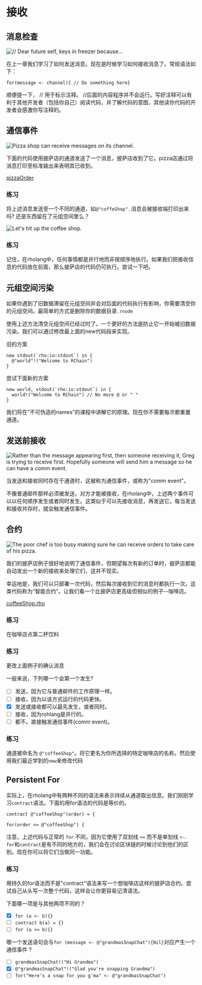 # 接收

## 消息检查

![// Dear future self, keys in freezer because...](Keys.png)

在上一章我们学习了如何发送消息。现在是时候学习如何接收消息了。常规语法如下：

`for(message <- channel){ // Do something here}`

顺便提一下， // 用于标示注释。 //后面的内容程序并不会运行。写好注释可以有利于其他开发者（包括你自己）阅读代码，并了解代码的意图，其他读你代码的开发者会感激你写注释的。



## 通信事件

![Pizza shop can receive messages on its channel.](pizza.png)

下面的代码使用披萨店的通道发送了一个消息，披萨店收到了它。pizza店通过将消息打印至标准输出来表明其已收到。

[pizzaOrder](pizzaOrder.rho)

### 练习
将上述消息发送至一个不同的通道，如`@"coffeShop"`. 消息会被接收端打印出来吗? 还是东西留在了元组空间里么？

![Let's hit up the coffee shop.](coffee.png)

### 练习
记住，在rholang中，任何事情都是并行地而非按顺序地执行。如果我们把接收信息的代码放在前面，那么披萨店的代码仍可执行。尝试一下吧。

## 元组空间污染
<!-- TODO I really wasn't sure where to put this part -->
如果你遇到了旧数据滞留在元组空间并会对后面的代码执行有影响，你需要清空你的元组空间。最简单的方式是删除你的数据目录`.rnode`
<!-- TODO I should write a script for this -->
使用上述方法清空元组空间已经过时了。一个更好的方法是防止它一开始被旧数据污染。我们可以通过修改最上面的new代码段来实现。

旧的方案
```
new stdout(`rho:io:stdout`) in {
  @"world"!("Welcome to RChain")
}
```

尝试下面新的方案
```
new world, stdout(`rho:io:stdout`) in {
  world!("Welcome to RChain") // No more @ or " "
}
```
我们将在“不可伪造的names”的课程中讲解它的原理。现在你不需要每次都重置通道。

## 发送前接收

![Rather than the message appearing first, then someone receiving it, Greg is trying to receive first. Hopefully someone will send him a message so he can have a comm event.](lookingForMessages.png)

当发送和接收同时存在于通道时，这被称为通信事件，或称为"comm event"。

不像普通邮件那样必须被发送，对方才能被接收，在rholang中，上述两个事件可以以任何顺序发生或者同时发生。这类似于可以先接收消息，再发送它。每当发送和接收共存时，就会触发通信事件。


## 合约

![The poor chef is too busy making sure he can receive orders to take care of his pizza.](pizzaBurning.png)

我们的披萨店例子很好地说明了通信事件，但期望每次有新的订单时，披萨店都能自动发出一个新的接收来处理它们，这并不现实。

幸运地是，我们可以只部署一次代码，然后每次接收到它的消息时都执行一次。这类代码称为“智能合约”。让我们看一个比披萨店更高级但相似的例子--咖啡店。

[coffeeShop.rho](coffeeShop.rho)


### 练习
在咖啡店点第二杯饮料

### 练习
更改上面例子的确认消息

一般来说，下列哪一个会第一个发生?
- [ ] 发送，因为它与普通邮件的工作原理一样。
- [ ] 接收，因为以该方式运行的代码更快。
- [x] 发送或接收都可以最先发生，或者同时。
- [ ] 接收，因为rohlang是并行的。
- [ ] 都不。直接触发通信事件(comm event)。

### 练习
通道被命名为  `@"coffeeShop"`。将它更名为你所选择的特定咖啡店的名称。然后使用我们最近学到的`new`来修改代码



## Persistent For
实际上，在rholang中有两种不同的语法来表示持续从通道取出信息。我们刚刚学习`contract`语法。下面的用for语法的代码是等价的。


```rholang
contract @"coffeeShop"(order) = {
```

```rholang
for(order <= @"coffeeShop") {
```
注意，上述代码与正常的 `for` 不同，因为它使用了双划线 `<=` 而不是单划线 `<-`. `for`和`contract`是有不同的地方的，我们会在讨论区块链的时候讨论到他们的区别。现在你可以将它们当做同一功能。

### 练习
用持久的for语法而不是"contract"语法来写一个想咖啡店这样的披萨店合约。尝试自己从头写一次整个代码，这样会让你更容易记清语法。
<!-- The solution is in persistentPizzaShop.rho
[persistentPizzaShop.rho](persistentPizzaShop.rho) -->


下面哪一项是与其他两项不同的？
- [x] `for (a <- b){}`
- [ ] `contract b(a) = {}`
- [ ] `for (a <= b){}`

哪一个发送语句会与`for (message <- @"grandmasSnapChat"){Nil}`对应产生一个通信事件 ?
- [ ] `grandmasSnapChat!("Hi Grandma")`
- [x] `@"grandmasSnapChat"!("Glad you're snapping Grandma")`
- [ ] `for("Here's a snap for you g'ma" <- @"grandmasSnapChat")`

